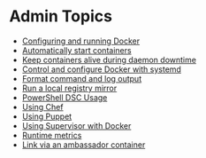 <!-- [metadata]>
+++
title = "Admin Guide"
description = "Administer Docker"
keywords = ["Administer"]
type="menu"
[menu.main]
parent="engine_use"
identifier="engine_admin"
weight="-70"
+++
<![end-metadata]-->

# Admin Topics

* [Configuring and running Docker](index.md)
* [Automatically start containers](host_integration.md)
* [Keep containers alive during daemon downtime](live-restore.md)
* [Control and configure Docker with systemd](systemd.md)
* [Format command and log output](formatting.md)
* [Run a local registry mirror](registry_mirror.md)
* [PowerShell DSC Usage](dsc.md)
* [Using Chef](chef.md)
* [Using Puppet](puppet.md)
* [Using Supervisor with Docker](using_supervisord.md)
* [Runtime metrics](runmetrics.md)
* [Link via an ambassador container](ambassador_pattern_linking.md)
